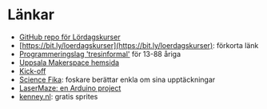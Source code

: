 # Länkar

* [GitHub repo för Lördagskurser](https://github.com/uppsala-makerspace/loerdagskurser)
* [https://bit.ly/loerdagskurser](https://bit.ly/loerdagskurser): förkorta länk
* [Programmeringslag 'tresinformal'](https://github.com/tresinformal/game) för 13-88 åriga
* [Uppsala Makerspace hemsida](https://www.uppsalamakerspace.se/)
* [Kick-off](publicity/20240818_kickoff/README.md)
* [Science Fika](https://www.sciencefika.se): foskare berättar enkla om sina upptäckningar
* [LaserMaze: en Arduino project](https://github.com/yurtman/LaserMaze)
* [kenney.nl](https://kenney.nl/): gratis sprites
